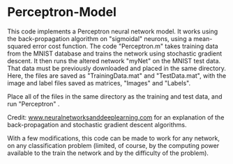 # Perceptron-Model
This code implements a Perceptron neural network model.  It works using the back-propagation algorithm on "sigmoidal" neurons, 
using a mean-squared error cost function.  The code "Perceptron.m" takes training data from the MNIST database and trains
the network using stochastic gradient descent.  It then runs the altered network "myNet" on the MNIST test data.  That data
must be previously downloaded and placed in the same directory.  Here, the files are saved as "TrainingData.mat" and 
"TestData.mat", with the image and label files saved as matrices, "Images" and "Labels".

Place all of the files in the same directory as the training and test data, and run "Perceptron" .

Credit: www.neuralnetworksanddeeplearning.com for an explanation of the back-propagation and stochastic gradient descent
algorithms.

With a few modifications, this code can be made to work for any network, on any classification problem (limited, of course, by the computing power available to the train the network and by the difficulty of the problem).
